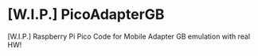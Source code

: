 # [W.I.P.] PicoAdapterGB
[W.I.P.] Raspberry Pi Pico Code for Mobile Adapter GB emulation with real HW!
